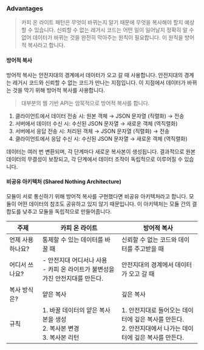 ### Advantages

> 카피 온 라이트 패턴은 무엇이 바뀌는지 알기 때문에 무엇을 복사해야 할지 예상할 수 있습니다.
신뢰할 수 없는 레거시 코드는 어떤 일이 일어날지 정확히 알 수 없어 데이터가 바뀌는 것을 완전히 막아주는 원칙이 필요합니다. 이 원칙을 방어적 복사라고 합니다.

#### 방어적 복사
방어적 복사는 안전지대의 경계에서 데이터가 오고 갈 때 사용합니다. 안전지대의 경계는 레거시 코드와 신뢰할 수 없는 코드가 만나는 지점입니다. 이 지점에서 데이터가 바뀌는 것을 막기 위해 방어적 복사를 사용합니다.

> 대부분의 웹 기반 API는 암묵적으로 방어적 복사를 합니다.
	
1.	클라이언트에서 데이터 전송 시: 원본 객체 → JSON 문자열 (직렬화) → 전송
2.	서버에서 데이터 수신 시: 수신된 JSON 문자열 → 새로운 객체 (역직렬화)
3.	서버에서 응답 전송 시: 처리된 객체 → JSON 문자열 (직렬화) → 전송
4.	클라이언트에서 응답 수신 시: 수신된 JSON 문자열 → 새로운 객체 (역직렬화)

데이터는 여러 번 변환되며, 각 단계마다 새로운 복사본이 생성됩니다. 결과적으로 원본 데이터의 무결성이 보장되고, 각 단계에서 데이터 조작이 독립적으로 이루어질 수 있습니다.

#### 비공유 아키텍처 (Shared Nothing Architecture)
모듈이 서로 통신하기 위해 방어적 복사를 구현했다면 비공유 아키텍처라고 합니다. 모듈이 어떤 데이터의 참조도 공유하고 있지 않기 때문입니다. 이 아키텍처는 모듈 간의 결합도를 낮추고 모듈을 독립적으로 만들어줍니다.

| 주제 | 카피 온 라이트 | 방어적 복사 |
|------|---------------|------------|
| 언제 사용하나요? | 통제할 수 있는 데이터를 바꿀 때 | 신뢰할 수 없는 코드와 데이터를 주고받을 때 |
| 어디서 쓰나요? | - 안전지대 어디서나 사용<br>- 카피 온 라이트가 불변성을 가진 안전지대를 만든다. | 안전지대의 경계에서 데이터가 오고 갈 때 |
| 복사 방식은? | 얕은 복사 | 깊은 복사 |
| 규칙 | 1. 바꿀 데이터의 얕은 복사본을 생성<br>2. 복사본 변경<br>3. 복사본 리턴 | 1. 안전지대로 들어오는 데이터에 깊은 복사를 만든다.<br>2. 안전지대에서 나가는 데이터에 깊은 복사를 만든다. |
